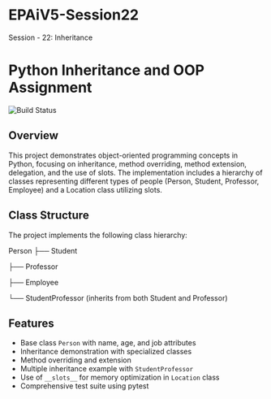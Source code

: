 # EPAiV5-Session22
Session - 22: Inheritance

# Python Inheritance and OOP Assignment
![Build Status](https://github.com/aravindchakravarti/EPAiV5-Session22/actions/workflows/python-app.yml/badge.svg)

## Overview

This project demonstrates object-oriented programming concepts in Python, focusing on inheritance, method overriding, method extension, delegation, and the use of slots. The implementation includes a hierarchy of classes representing different types of people (Person, Student, Professor, Employee) and a Location class utilizing slots.

## Class Structure

The project implements the following class hierarchy:

Person
├── Student

├── Professor

├── Employee

└── StudentProfessor (inherits from both Student and Professor)

## Features

- Base class `Person` with name, age, and job attributes
- Inheritance demonstration with specialized classes
- Method overriding and extension
- Multiple inheritance example with `StudentProfessor`
- Use of `__slots__` for memory optimization in `Location` class
- Comprehensive test suite using pytest
